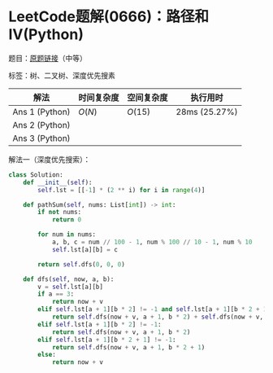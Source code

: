 # LeetCode题解(0666)：路径和IV(Python)

题目：[原题链接](https://leetcode-cn.com/problems/path-sum-iv/)（中等）

标签：树、二叉树、深度优先搜素

| 解法           | 时间复杂度 | 空间复杂度 | 执行用时      |
| -------------- | ---------- | ---------- | ------------- |
| Ans 1 (Python) | $O(N)$     | $O(15)$    | 28ms (25.27%) |
| Ans 2 (Python) |            |            |               |
| Ans 3 (Python) |            |            |               |

解法一（深度优先搜索）：

```python
class Solution:
    def __init__(self):
        self.lst = [[-1] * (2 ** i) for i in range(4)]

    def pathSum(self, nums: List[int]) -> int:
        if not nums:
            return 0

        for num in nums:
            a, b, c = num // 100 - 1, num % 100 // 10 - 1, num % 10
            self.lst[a][b] = c

        return self.dfs(0, 0, 0)

    def dfs(self, now, a, b):
        v = self.lst[a][b]
        if a == 3:
            return now + v
        elif self.lst[a + 1][b * 2] != -1 and self.lst[a + 1][b * 2 + 1] != -1:
            return self.dfs(now + v, a + 1, b * 2) + self.dfs(now + v, a + 1, b * 2 + 1)
        elif self.lst[a + 1][b * 2] != -1:
            return self.dfs(now + v, a + 1, b * 2)
        elif self.lst[a + 1][b * 2 + 1] != -1:
            return self.dfs(now + v, a + 1, b * 2 + 1)
        else:
            return now + v
```